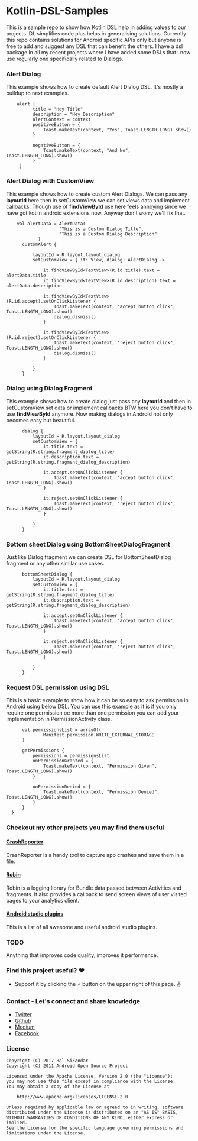 # Kotlin-DSL-Samples
This is a sample repo to show how Kotlin DSL help in adding values to our projects. DL simplifies code plus helps in generalising solutions. Currently this repo contains solutions for Android specific APIs only but anyone is free to add and suggest any DSL that can benefit the others. I have a dsl package in all my recent projects where i have added some DSLs that i now use regularly one specifically related to Dialogs.


### Alert Dialog
This example shows how to create default Alert Dialog DSL. It's mostly a buildup to next examples.

```
    alert {
          title = "Hey Title"
          description = "Hey Description"
          alertContext = context
          positiveButton = {
              Toast.makeText(context, "Yes", Toast.LENGTH_LONG).show()
          }

          negativeButton = {
              Toast.makeText(context, "And No", Toast.LENGTH_LONG).show()
          }
     }
```        

### Alert Dialog with CustomView
This example shows how to create custom Alert Dialogs. We can pass any **layoutId** here then in setCustomView we can set views data and implement callbacks. Though use of **findViewById** use here feels annoying since we have got kotlin android extensions now. Anyway don't worry we'll fix that.

```
    val alertData = AlertData(
                    "This is a Custom Dialog Title",
                    "This is a Custom Dialog Description"
            )
      customAlert {

          layoutId = R.layout.layout_dialog
          setCustomView = { it: View, dialog: AlertDialog ->

              it.findViewById<TextView>(R.id.title).text = alertData.title
              it.findViewById<TextView>(R.id.description).text = alertData.description

              it.findViewById<TextView>(R.id.accept).setOnClickListener {
                  Toast.makeText(context, "accept button click", Toast.LENGTH_LONG).show()
                  dialog.dismiss()
              }

              it.findViewById<TextView>(R.id.reject).setOnClickListener {
                  Toast.makeText(context, "reject button click", Toast.LENGTH_LONG).show()
                  dialog.dismiss()
              }

          }
      }
```    

### Dialog using Dialog Fragment
This example shows how to create dialog just pass any **layoutId** and then in setCustomView set data or implement callbacks BTW here you don't have to use **findViewById** anymore. Now making dialogs in Android not only becomes easy but beautiful.

```
      dialog {
          layoutId = R.layout.layout_dialog
          setCustomView = {
              it.title.text = getString(R.string.fragment_dialog_title)
              it.description.text = getString(R.string.fragment_dialog_description)

              it.accept.setOnClickListener {
                  Toast.makeText(context, "accept button click", Toast.LENGTH_LONG).show()
              }

              it.reject.setOnClickListener {
                  Toast.makeText(context, "reject button click", Toast.LENGTH_LONG).show()
              }

          }
      }
```    

### Bottom sheet Dialog using BottomSheetDialogFragment
Just like Dialog fragment we can create DSL for BottomSheetDialog fragment or any other similar use cases.
```
      bottomSheetDialog {
          layoutId = R.layout.layout_dialog
          setCustomView = {
              it.title.text = getString(R.string.fragment_dialog_title)
              it.description.text = getString(R.string.fragment_dialog_description)

              it.accept.setOnClickListener {
                  Toast.makeText(context, "accept button click", Toast.LENGTH_LONG).show()
              }

              it.reject.setOnClickListener {
                  Toast.makeText(context, "reject button click", Toast.LENGTH_LONG).show()
              }

          }
      }

```   


### Request DSL permission using DSL
This is a basic example to show how it can be so easy to ask permission in Android using below DSL. You can use this example as it is if you only require one permission oe more than one permission you can add your implementation in PermissionActivity class.
```
      val permissionsList = arrayOf(
              Manifest.permission.WRITE_EXTERNAL_STORAGE
      )

      getPermissions {
          permissions = permissionsList
          onPermissionGranted = {
              Toast.makeText(context, "Permission Given", Toast.LENGTH_LONG).show()
          }

          onPermissionDenied = {
              Toast.makeText(context, "Permission Denied", Toast.LENGTH_LONG).show()
          }
      }
  }
```    

### Checkout my other projects you may find them useful

 #### [CrashReporter](https://github.com/MindorksOpenSource/CrashReporter)
 
CrashReporter is a handy tool to capture app crashes and save them in a file.

 #### [Robin](https://github.com/balsikandar/Robin)
 
 Robin is a logging library for Bundle data passed between Activities and fragments. It also provides a callback to send screen views of user visited pages to your analytics client.
 
 #### [Android studio plugins](https://github.com/balsikandar/Android-Studio-Plugins)
 
 This is a list of all awesome and useful android studio plugins.



### TODO
Anything that improves code quality, improves it performance.
### Find this project useful? :heart:
* Support it by clicking the :star: button on the upper right of this page. :v:

### Contact - Let's connect and share knowledge
- [Twitter](https://twitter.com/balsikandar)
- [Github](https://github.com/balsikandar)
- [Medium](https://medium.com/@balsikandar.nsit)
- [Facebook](https://www.facebook.com/balsikandar)

### License

   ```
   Copyright (C) 2017 Bal Sikandar
   Copyright (C) 2011 Android Open Source Project

   Licensed under the Apache License, Version 2.0 (the "License");
   you may not use this file except in compliance with the License.
   You may obtain a copy of the License at

       http://www.apache.org/licenses/LICENSE-2.0

   Unless required by applicable law or agreed to in writing, software
   distributed under the License is distributed on an "AS IS" BASIS,
   WITHOUT WARRANTIES OR CONDITIONS OF ANY KIND, either express or implied.
   See the License for the specific language governing permissions and
   limitations under the License.
   ```
